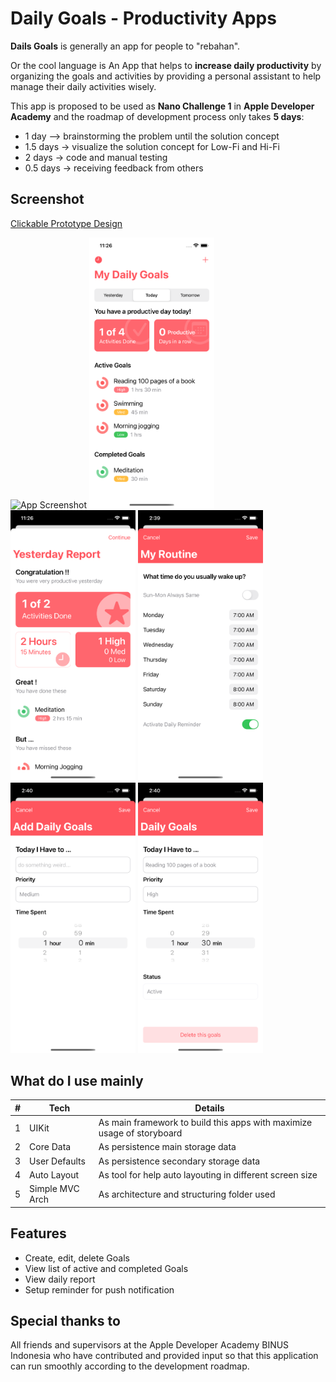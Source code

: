 
# Daily Goals - Productivity Apps

**Dails Goals** is generally an app for people to "rebahan".

Or the cool language is An App that helps to **increase daily productivity** by organizing the goals and activities by providing a personal assistant to help manage their daily activities wisely.

This app is proposed to be used as **Nano Challenge 1** in **Apple Developer Academy** and the roadmap of development process only takes **5 days**:
- 1 day --> brainstorming the problem until the solution concept
- 1.5 days -> visualize the solution concept for Low-Fi and Hi-Fi
- 2 days -> code and manual testing 
- 0.5 days -> receiving feedback from others
## Screenshot

[Clickable Prototype Design](https://sketch.com/s/a02b96b4-1526-473d-aa20-618b5f7a212e/a/7yo7J7Y/play)

![App Screenshot](https://via.placeholder.com/468x300?text=App+Screenshot+Here)
<img src="/Screenshots/1. My Daily Goals Screen.png" width="200" alt="My Daily Goals Screen"> <img src="/Screenshots/2. Yesterday Report Screen.png" width="200" alt="Yesterday Report Screen"> <img src="/Screenshots/3. Edit My Routine Screen.png" width="200" alt="Edit My Routine Screen"> <img src="/Screenshots/4. Add Daily Goals Screen.png" width="200" alt="Add Daily Goals Screen"> <img src="/Screenshots/5. Edit Daily Goals Screen.png" width="200" alt="Edit Daily Goals Screen">

## What do I use mainly

| # | Tech                 | Details                                                                       |
| - | -------------------- | ----------------------------------------------------------------------------- |
| 1 | UIKit                | As main framework to build this apps with maximize usage of storyboard        |
| 2 | Core Data            | As persistence main storage data                                              |
| 3 | User Defaults        | As persistence secondary storage data                                         |
| 4 | Auto Layout          | As tool for help auto layouting in different screen size                      |
| 5 | Simple MVC Arch      | As architecture and structuring folder used                                   |


## Features

- Create, edit, delete Goals 
- View list of active and completed Goals
- View daily report
- Setup reminder for push notification


## Special thanks to

All friends and supervisors at the Apple Developer Academy BINUS Indonesia who have contributed and provided input so that this application can run smoothly according to the development roadmap.
